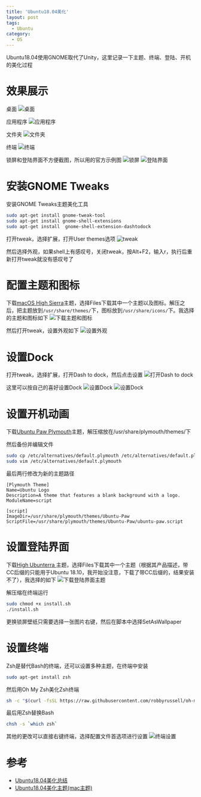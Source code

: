 ```yaml
---
title: 'Ubuntu18.04美化'
layout: post
tags:
  - Ubuntu
category: 
  - OS
---
```


Ubuntu18.04使用GNOME取代了Unity，这里记录一下主题、终端、登陆、开机的美化过程

<!-- more -->

# 效果展示

桌面
![桌面](https://img-blog.csdnimg.cn/20190331145006906.png?x-oss-process=image/watermark,type_ZmFuZ3poZW5naGVpdGk,shadow_10,text_aHR0cHM6Ly9ibG9nLmNzZG4ubmV0L1doaXRlX0lkaW90,size_16,color_FFFFFF,t_70)

应用程序
![应用程序](https://img-blog.csdnimg.cn/20190331145106482.png?x-oss-process=image/watermark,type_ZmFuZ3poZW5naGVpdGk,shadow_10,text_aHR0cHM6Ly9ibG9nLmNzZG4ubmV0L1doaXRlX0lkaW90,size_16,color_FFFFFF,t_70)

文件夹
![文件夹](https://img-blog.csdnimg.cn/20190331145147903.png?x-oss-process=image/watermark,type_ZmFuZ3poZW5naGVpdGk,shadow_10,text_aHR0cHM6Ly9ibG9nLmNzZG4ubmV0L1doaXRlX0lkaW90,size_16,color_FFFFFF,t_70)

终端
![终端](https://img-blog.csdnimg.cn/2019033114545896.png?x-oss-process=image/watermark,type_ZmFuZ3poZW5naGVpdGk,shadow_10,text_aHR0cHM6Ly9ibG9nLmNzZG4ubmV0L1doaXRlX0lkaW90,size_16,color_FFFFFF,t_70)

锁屏和登陆界面不方便截图，所以用的官方示例图
![锁屏](https://img-blog.csdnimg.cn/20190331150125594.png?x-oss-process=image/watermark,type_ZmFuZ3poZW5naGVpdGk,shadow_10,text_aHR0cHM6Ly9ibG9nLmNzZG4ubmV0L1doaXRlX0lkaW90,size_16,color_FFFFFF,t_70)
![登陆界面](https://img-blog.csdnimg.cn/20190331150133428.png?x-oss-process=image/watermark,type_ZmFuZ3poZW5naGVpdGk,shadow_10,text_aHR0cHM6Ly9ibG9nLmNzZG4ubmV0L1doaXRlX0lkaW90,size_16,color_FFFFFF,t_70)

# 安装GNOME Tweaks

安装GNOME Tweaks主题美化工具
```bash
sudo apt-get install gnome-tweak-tool
sudo apt-get install gnome-shell-extensions
sudo apt-get install  gnome-shell-extension-dashtodock
```

打开tweak，选择扩展，打开User themes选项
![tweak](https://img-blog.csdnimg.cn/20190331155100564.png?x-oss-process=image/watermark,type_ZmFuZ3poZW5naGVpdGk,shadow_10,text_aHR0cHM6Ly9ibG9nLmNzZG4ubmV0L1doaXRlX0lkaW90,size_16,color_FFFFFF,t_70)

然后选择外观，如果shell上有感叹号，关闭tweak，按Alt+F2，输入r，执行后重新打开tweak就没有感叹号了

# 配置主题和图标

下载[macOS High Sierra](https://www.gnome-look.org/s/Gnome/p/1013714/)主题，选择Files下载其中一个主题以及图标。解压之后，把主题放到`/usr/share/themes/`下，图标放到`/usr/share/icons/`下。我选择的主题和图标如下
![下载主题和图标](https://img-blog.csdnimg.cn/20190331161201775.png?x-oss-process=image/watermark,type_ZmFuZ3poZW5naGVpdGk,shadow_10,text_aHR0cHM6Ly9ibG9nLmNzZG4ubmV0L1doaXRlX0lkaW90,size_16,color_FFFFFF,t_70)

然后打开tweak，设置外观如下
![设置外观](https://img-blog.csdnimg.cn/20190331161534859.png?x-oss-process=image/watermark,type_ZmFuZ3poZW5naGVpdGk,shadow_10,text_aHR0cHM6Ly9ibG9nLmNzZG4ubmV0L1doaXRlX0lkaW90,size_16,color_FFFFFF,t_70)

# 设置Dock

打开tweak，选择扩展，打开Dash to dock，然后点击设置
![打开Dash to dock](https://img-blog.csdnimg.cn/20190331161935618.png?x-oss-process=image/watermark,type_ZmFuZ3poZW5naGVpdGk,shadow_10,text_aHR0cHM6Ly9ibG9nLmNzZG4ubmV0L1doaXRlX0lkaW90,size_16,color_FFFFFF,t_70)

这里可以按自己的喜好设置Dock
![设置Dock](https://img-blog.csdnimg.cn/20190331162146689.png?x-oss-process=image/watermark,type_ZmFuZ3poZW5naGVpdGk,shadow_10,text_aHR0cHM6Ly9ibG9nLmNzZG4ubmV0L1doaXRlX0lkaW90,size_16,color_FFFFFF,t_70)
![设置Dock](https://img-blog.csdnimg.cn/20190331162205229.png?x-oss-process=image/watermark,type_ZmFuZ3poZW5naGVpdGk,shadow_10,text_aHR0cHM6Ly9ibG9nLmNzZG4ubmV0L1doaXRlX0lkaW90,size_16,color_FFFFFF,t_70)

# 设置开机动画

下载[Ubuntu Paw Plymouth](https://www.opendesktop.org/p/1154790/)主题，解压缩放在/usr/share/plymouth/themes/下

然后备份并编辑文件
```bash
sudo cp /etc/alternatives/default.plymouth /etc/alternatives/default.plymouth.bak
sudo vim /etc/alternatives/default.plymouth
```

最后两行修改为新的主题路径
```shell
[Plymouth Theme]
Name=Ubuntu Logo
Description=A theme that features a blank background with a logo.
ModuleName=script

[script]
ImageDir=/usr/share/plymouth/themes/Ubuntu-Paw
ScriptFile=/usr/share/plymouth/themes/Ubuntu-Paw/ubuntu-paw.script
```

# 设置登陆界面

下载[High Ubunterra ](https://www.opendesktop.org/s/Gnome/p/1207015/)主题，选择Files下载其中一个主题（根据其产品描述，带CC后缀的只能用于Ubuntu 18.10，我开始没注意，下载了带CC后缀的，结果安装不了），我选择的如下
![下载登陆界面主题](https://img-blog.csdnimg.cn/20190331163728236.png?x-oss-process=image/watermark,type_ZmFuZ3poZW5naGVpdGk,shadow_10,text_aHR0cHM6Ly9ibG9nLmNzZG4ubmV0L1doaXRlX0lkaW90,size_16,color_FFFFFF,t_70)

解压缩在终端运行
```bash
sudo chmod +x install.sh
./install.sh
```

更换锁屏壁纸只需要选择一张图片右键，然后在脚本中选择SetAsWallpaper

# 设置终端

Zsh是替代Bash的终端，还可以设置多种主题，在终端中安装
```bash
sudo apt-get install zsh
```

然后用Oh My Zsh美化Zsh终端
```bash
sh -c "$(curl -fsSL https://raw.githubusercontent.com/robbyrussell/oh-my-zsh/master/tools/install.sh)"
```

最后用Zsh替换Bash
```bash
chsh -s `which zsh`
```

其他的更改可以直接右键终端，选择配置文件首选项进行设置
![终端设置](https://img-blog.csdnimg.cn/20190331165313337.png?x-oss-process=image/watermark,type_ZmFuZ3poZW5naGVpdGk,shadow_10,text_aHR0cHM6Ly9ibG9nLmNzZG4ubmV0L1doaXRlX0lkaW90,size_16,color_FFFFFF,t_70)

# 参考
* [Ubuntu18.04美化总结](https://www.jianshu.com/p/6ef16e3b0a3e)
* [Ubuntu18.04美化主题(mac主题)](https://blog.csdn.net/lishanleilixin/article/details/80453565)
